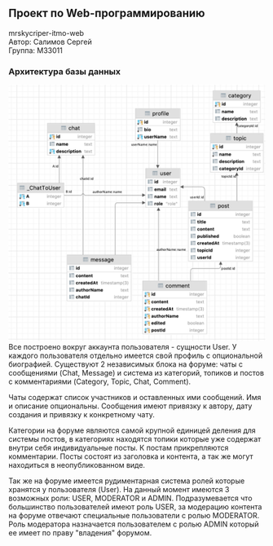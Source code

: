 ## Проект по Web-программированию
mrskycriper-itmo-web  
Автор: Салимов Сергей  
Группа: M33011
### Архитектура базы данных
<img src="database.png">
Все построено вокруг аккаунта пользователя - сущности User. У каждого пользователя отдельно имеется свой профиль с опциональной биографией.  
Существуют 2 независимых блока на форуме: чаты с сообщениями (Chat, Message) и система из категорий, топиков и постов с комментариями (Category, Topic, Chat, Comment).    

Чаты содержат список участников и оставленных ими сообщений. Имя и описание опциональны. Сообщения имеют привязку к автору, дату создания и привязку к конкретному чату.  

Категории на форуме являются самой крупной единицей деления для системы постов, в категориях находятся топики которые уже содержат внутри себя индивидуальные посты. К постам прикрепляются комментарии. Посты состоят из заголовка и контента, а так же могут находиться в неопубликованном виде.

Так же на форуме имеется рудиментарная система ролей которые хранятся у пользователя (User). На данный момент имеются 3 возможных роли: USER, MODERATOR и ADMIN. Подразумевается что большинство пользователей имеют роль USER, за модерацию контента на форуме отвечают специальные пользователи с ролью MODERATOR. Роль модератора назначается пользователем с ролью ADMIN который ее имеет по праву "владения" форумом.